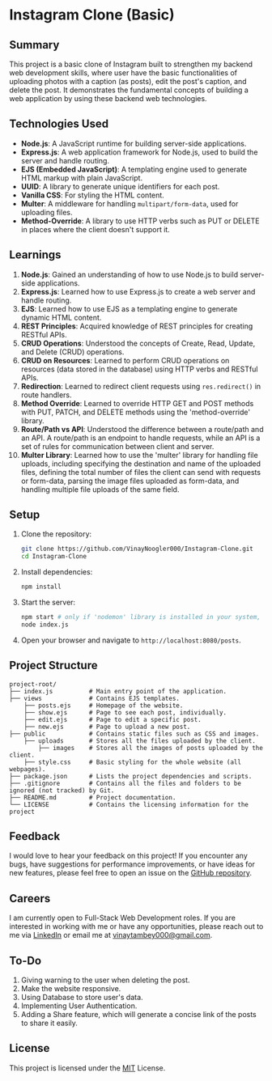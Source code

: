 # Instagram Clone (Basic)

## Summary

This project is a basic clone of Instagram built to strengthen my backend web development skills, where user have the basic functionalities of uploading photos with a caption (as posts), edit the post's caption, and delete the post. It demonstrates the fundamental concepts of building a web application by using these backend web technologies.

## Technologies Used

- **Node.js**: A JavaScript runtime for building server-side applications.
- **Express.js**: A web application framework for Node.js, used to build the server and handle routing.
- **EJS (Embedded JavaScript)**: A templating engine used to generate HTML markup with plain JavaScript.
- **UUID**: A library to generate unique identifiers for each post.
- **Vanilla CSS**: For styling the HTML content.
- **Multer**: A middleware for handling `multipart/form-data`, used for uploading files.
- **Method-Override**: A library to use HTTP verbs such as PUT or DELETE in places where the client doesn't support it.

## Learnings

1. **Node.js**: Gained an understanding of how to use Node.js to build server-side applications.
2. **Express.js**: Learned how to use Express.js to create a web server and handle routing.
3. **EJS**: Learned how to use EJS as a templating engine to generate dynamic HTML content.
4. **REST Principles**: Acquired knowledge of REST principles for creating RESTful APIs.
5. **CRUD Operations**: Understood the concepts of Create, Read, Update, and Delete (CRUD) operations.
6. **CRUD on Resources**: Learned to perform CRUD operations on resources (data stored in the database) using HTTP verbs and RESTful APIs.
7. **Redirection**: Learned to redirect client requests using `res.redirect()` in route handlers.
8. **Method Override**: Learned to override HTTP GET and POST methods with PUT, PATCH, and DELETE methods using the 'method-override' library.
9. **Route/Path vs API**: Understood the difference between a route/path and an API. A route/path is an endpoint to handle requests, while an API is a set of rules for communication between client and server.
10. **Multer Library**: Learned how to use the 'multer' library for handling file uploads, including specifying the destination and name of the uploaded files, defining the total number of files the client can send with requests or form-data, parsing the image files uploaded as form-data, and handling multiple file uploads of the same field.

## Setup

1. Clone the repository:
    ```bash
    git clone https://github.com/VinayNoogler000/Instagram-Clone.git
    cd Instagram-Clone
    ```

2. Install dependencies:
    ```bash
    npm install
    ```

3. Start the server:
    ```bash
    npm start # only if 'nodemon' library is installed in your system, else
    node index.js
    ```

4. Open your browser and navigate to `http://localhost:8080/posts`.

## Project Structure

```
project-root/
├── index.js          # Main entry point of the application.
├── views             # Contains EJS templates.
    ├── posts.ejs     # Homepage of the website.
    ├── show.ejs      # Page to see each post, individually.
    ├── edit.ejs      # Page to edit a specific post.
    ├── new.ejs       # Page to upload a new post.
├── public            # Contains static files such as CSS and images.
    ├── uploads       # Stores all the files uploaded by the client.
        ├── images    # Stores all the images of posts uploaded by the client.
    ├── style.css     # Basic styling for the whole website (all webpages).
├── package.json      # Lists the project dependencies and scripts.
├── .gitignore        # Contains all the files and folders to be ignored (not tracked) by Git.
├── README.md         # Project documentation.
└── LICENSE           # Contains the licensing information for the project
```

## Feedback

I would love to hear your feedback on this project! If you encounter any bugs, have suggestions for performance improvements, or have ideas for new features, please feel free to open an issue on the [GitHub repository](https://github.com/VinayNoogler000/Instagram-Clone/issues).

## Careers

I am currently open to Full-Stack Web Development roles. If you are interested in working with me or have any opportunities, please reach out to me via [LinkedIn](https://www.linkedin.com/in/vinay-tambey/) or email me at vinaytambey000@gmail.com.

## To-Do

1. Giving warning to the user when deleting the post.
2. Make the website responsive.
3. Using Database to store user's data.
4. Implementing User Authentication.
5. Adding a Share feature, which will generate a concise link of the posts to share it easily.

## License

This project is licensed under the [MIT](https://github.com/VinayNoogler000/Instagram-Clone/blob/main/LICENSE) License.
